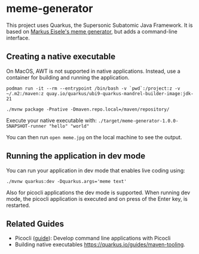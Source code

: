 # meme-generator

This project uses Quarkus, the Supersonic Subatomic Java Framework.
It is based on [Markus Eisele's meme generator](https://www.the-main-thread.com/p/quarkus-java-meme-generator-api), but
adds a command-line interface.

## Creating a native executable

On MacOS, AWT is not supported in native applications.
Instead, use a container for building and running the application.

```shell
podman run -it --rm --entrypoint /bin/bash -v `pwd`:/project:z -v ~/.m2:/maven:z quay.io/quarkus/ubi9-quarkus-mandrel-builder-image:jdk-21
```

```shell
./mvnw package -Pnative -Dmaven.repo.local=/maven/repository/
```

Execute your native executable with: `./target/meme-generator-1.0.0-SNAPSHOT-runner "hello" "world"`

You can then run `open meme.jpg` on the local machine to see the output.

## Running the application in dev mode

You can run your application in dev mode that enables live coding using:

```shell script
./mvnw quarkus:dev -Dquarkus.args='meme text'
```

Also for picocli applications the dev mode is supported. When running dev mode, the picocli application is executed and
on press of the Enter key, is restarted.

## Related Guides

- Picocli ([guide](https://quarkus.io/guides/picocli)): Develop command line applications with Picocli
- Building native executables <https://quarkus.io/guides/maven-tooling>.

